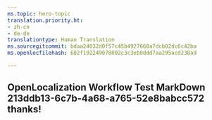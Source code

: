 ```yaml
---
ms.topic: hero-topic
translation.priority.ht:
- zh-cn
- de-de
translationtype: Human Translation
ms.sourcegitcommit: bdaa24032d0f57c45b4927660a7dcb02dc6c42ba
ms.openlocfilehash: 682f192249078002c3c3eb0ddd7aa295acd238ad

---
```

## OpenLocalization Workflow Test MarkDown 213ddb13-6c7b-4a68-a765-52e8babcc572 thanks!



<!--HONumber=Jul16_HO4-->


